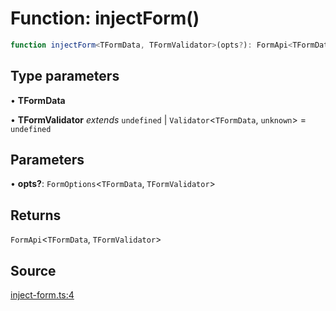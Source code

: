 # Function: injectForm()

```ts
function injectForm<TFormData, TFormValidator>(opts?): FormApi<TFormData, TFormValidator>
```

## Type parameters

• **TFormData**

• **TFormValidator** *extends* `undefined` \| `Validator`\<`TFormData`, `unknown`\> = `undefined`

## Parameters

• **opts?**: `FormOptions`\<`TFormData`, `TFormValidator`\>

## Returns

`FormApi`\<`TFormData`, `TFormValidator`\>

## Source

[inject-form.ts:4](https://github.com/TanStack/form/blob/5aaf73c63cd794485f5bed1e917a8daa05a297dc/packages/angular-form/src/inject-form.ts#L4)
